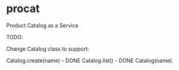 procat
======

Product Catalog as a Service

TODO:

Change Catalog class to support:

Catalog.create(name)  - DONE
Catalog.list() - DONE
Catalog(name).<ops on named catalog>

